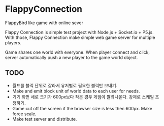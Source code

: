 # FlappyConnection
FlappyBird like game with online sever

Flappy Connection is simple test project with Node.js + Socket.io + P5.js. With those, Flappy Connection make simple web game server for multiple players.

Game shares one world with everyone. When player connect and click, server automatically push a new player to the game world object.

## TODO

- 월드를 블럭 단위로 잘라서 유저별로 필요한 블럭만 보내기. 
- Make and emit block unit of world data to each user for needs.
- 기기 화면 세로 크기가 600px보다 작은 경우 게임이 짤려나온다. 강제로 스케일 조정하기. 
- Game cut off the screen if the browser size is less then 600px. Make force scale.
- Make test server and distribute.
